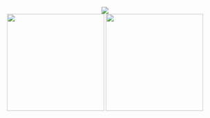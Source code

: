<p align="center">
<a align="center"><img width="auto" src="http://github-profile-summary-cards.vercel.app/api/cards/profile-details?username=majdlatah&theme=default" /></a>
<br>
<a align="center"><img width="auto" height="225" src="https://github-readme-stats.vercel.app/api/top-langs/?username=majdlatah&text_color=000000&bg_color=FFFFFF&title_color=94b4a4&langs_count=10&layout=compact&hide_border=false" /></a>
<a align="center"><img width="auto" height="225" src="http://github-profile-summary-cards.vercel.app/api/cards/stats?username=majdlatah&theme=default" /></a>
</p>

<!--
**majdlatah/majdlatah** is a ✨ _special_ ✨ repository because its `README.md` (this file) appears on your GitHub profile.

Here are some ideas to get you started:

- 🔭 I’m currently working on ...
- 🌱 I’m currently learning ...
- 👯 I’m looking to collaborate on ...
- 🤔 I’m looking for help with ...
- 💬 Ask me about ...
- 📫 How to reach me: ...
- 😄 Pronouns: ...
- ⚡ Fun fact: ...
-->
